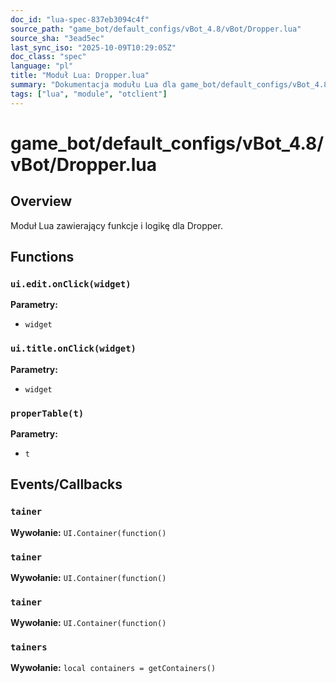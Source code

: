 ```yaml
---
doc_id: "lua-spec-837eb3094c4f"
source_path: "game_bot/default_configs/vBot_4.8/vBot/Dropper.lua"
source_sha: "3ead5ec"
last_sync_iso: "2025-10-09T10:29:05Z"
doc_class: "spec"
language: "pl"
title: "Moduł Lua: Dropper.lua"
summary: "Dokumentacja modułu Lua dla game_bot/default_configs/vBot_4.8/vBot/Dropper.lua"
tags: ["lua", "module", "otclient"]
---
```


# game_bot/default_configs/vBot_4.8/vBot/Dropper.lua

## Overview

Moduł Lua zawierający funkcje i logikę dla Dropper.

## Functions

### `ui.edit.onClick(widget)`

**Parametry:**

- `widget`

### `ui.title.onClick(widget)`

**Parametry:**

- `widget`

### `properTable(t)`

**Parametry:**

- `t`

## Events/Callbacks

### `tainer`

**Wywołanie:** `UI.Container(function()`

### `tainer`

**Wywołanie:** `UI.Container(function()`

### `tainer`

**Wywołanie:** `UI.Container(function()`

### `tainers`

**Wywołanie:** `local containers = getContainers()`
